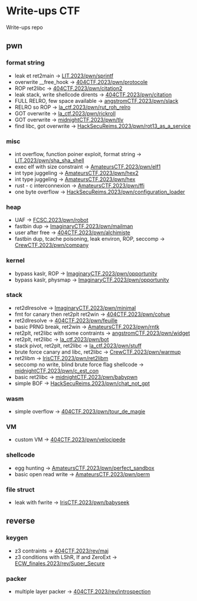 # Write-ups CTF

Write-ups repo
## pwn
### format string
- leak et ret2main -> [LIT.2023/pwn/sprintf](./LIT.2023/pwn/sprintf/)
- overwrite __free_hook -> [404CTF.2023/pwn/protocole](./404CTF.2023/pwn/protocole/)
- ROP ret2libc -> [404CTF.2023/pwn/citation2](./404CTF.2023/pwn/citation2/)
- leak stack, write shellcode dirents -> [404CTF.2023/pwn/citation](./404CTF.2023/pwn/citation/)
- FULL RELRO, few space available -> [angstromCTF.2023/pwn/slack](./angstromCTF.2023/pwn/slack/)
- RELRO so ROP -> [la_ctf.2023/pwn/rut_roh_relro](./la_ctf.2023/pwn/rut_roh_relro/)
- GOT overwrite -> [la_ctf.2023/pwn/rickroll](./la_ctf.2023/pwn/rickroll/)
- GOT overwrite -> [midnightCTF.2023/pwn/tlv](./midnightCTF.2023/pwn/tlv/)
- find libc, got overwrite -> [HackSecuReims.2023/pwn/rot13_as_a_service](./HackSecuReims.2023/pwn/rot13_as_a_service/)
### misc
- int overflow, function poiner exploit, format string -> [LIT.2023/pwn/sha_sha_shell](./LIT.2023/pwn/sha_sha_shell/)
- exec elf with size constraint -> [AmateursCTF.2023/pwn/elf1](./AmateursCTF.2023/pwn/elf1/)
- int type juggeling -> [AmateursCTF.2023/pwn/hex2](./AmateursCTF.2023/pwn/hex2/)
- int type juggeling -> [AmateursCTF.2023/pwn/hex](./AmateursCTF.2023/pwn/hex/)
- rust - c interconnexion -> [AmateursCTF.2023/pwn/ffi](./AmateursCTF.2023/pwn/ffi/)
- one byte overflow -> [HackSecuReims.2023/pwn/configuration_loader](./HackSecuReims.2023/pwn/configuration_loader/)
### heap
- UAF -> [FCSC.2023/pwn/robot](./FCSC.2023/pwn/robot/)
- fastbin dup -> [ImaginaryCTF.2023/pwn/mailman](./ImaginaryCTF.2023/pwn/mailman/)
- user after free -> [404CTF.2023/pwn/alchimiste](./404CTF.2023/pwn/alchimiste/)
- fastbin dup, tcache poisoning, leak environ, ROP, seccomp -> [CrewCTF.2023/pwn/company](./CrewCTF.2023/pwn/company/)
### kernel
- bypass kaslr, ROP -> [ImaginaryCTF.2023/pwn/opportunity](./ImaginaryCTF.2023/pwn/opportunity/)
- bypass kaslr, physmap -> [ImaginaryCTF.2023/pwn/opportunity](./ImaginaryCTF.2023/pwn/opportunity/)
### stack
- ret2dlresolve -> [ImaginaryCTF.2023/pwn/minimal](./ImaginaryCTF.2023/pwn/minimal/)
- fmt for canary then ret2plt ret2win -> [404CTF.2023/pwn/cohue](./404CTF.2023/pwn/cohue/)
- ret2dlresolve -> [404CTF.2023/pwn/feuille](./404CTF.2023/pwn/feuille/)
- basic PRNG break, ret2win -> [AmateursCTF.2023/pwn/rntk](./AmateursCTF.2023/pwn/rntk/)
- ret2plt, ret2libc with some contraints -> [angstromCTF.2023/pwn/widget](./angstromCTF.2023/pwn/widget/)
- ret2plt, ret2libc -> [la_ctf.2023/pwn/bot](./la_ctf.2023/pwn/bot/)
- stack pivot, ret2plt, ret2libc -> [la_ctf.2023/pwn/stuff](./la_ctf.2023/pwn/stuff/)
- brute force canary and libc, ret2libc -> [CrewCTF.2023/pwn/warmup](./CrewCTF.2023/pwn/warmup/)
- ret2libm -> [IrisCTF.2023/pwn/ret2libm](./IrisCTF.2023/pwn/ret2libm/)
- seccomp no write, blind brute force flag shellcode -> [midnightCTF.2023/pwn/c_est_con](./midnightCTF.2023/pwn/c_est_con/)
- basic ret2libc -> [midnightCTF.2023/pwn/babypwn](./midnightCTF.2023/pwn/babypwn/)
- simple BOF -> [HackSecuReims.2023/pwn/chat_not_gpt](./HackSecuReims.2023/pwn/chat_not_gpt/)
### wasm
- simple overflow -> [404CTF.2023/pwn/tour_de_magie](./404CTF.2023/pwn/tour_de_magie/)
### VM
- custom VM -> [404CTF.2023/pwn/velocipede](./404CTF.2023/pwn/velocipede/)
### shellcode
- egg hunting -> [AmateursCTF.2023/pwn/perfect_sandbox](./AmateursCTF.2023/pwn/perfect_sandbox/)
- basic open read write -> [AmateursCTF.2023/pwn/perm](./AmateursCTF.2023/pwn/perm/)
### file struct
- leak with fwrite -> [IrisCTF.2023/pwn/babyseek](./IrisCTF.2023/pwn/babyseek/)
## reverse
### keygen
- z3 contraints -> [404CTF.2023/rev/maj](./404CTF.2023/rev/maj/)
- z3 conditions with LShR, If and ZeroExt -> [ECW_finales.2023/rev/Super_Secure](./ECW_finales.2023/rev/Super_Secure/)
### packer
- multiple layer packer -> [404CTF.2023/rev/introspection](./404CTF.2023/rev/introspection/)
